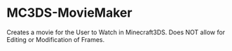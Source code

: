 # MC3DS-MovieMaker
Creates a movie for the User to Watch in Minecraft3DS. Does NOT allow for Editing or Modification of Frames.
